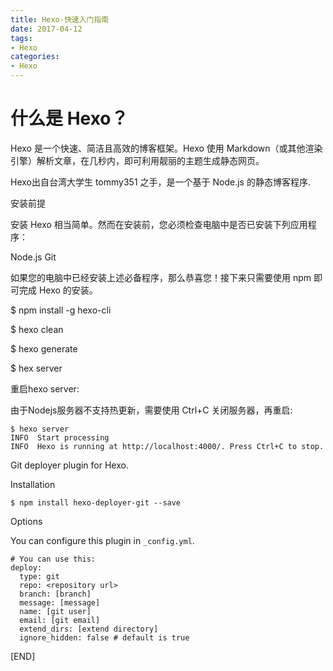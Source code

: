 ```yaml
---
title: Hexo-快速入门指南
date: 2017-04-12
tags: 
- Hexo
categories:
- Hexo
---
```


# 什么是 Hexo？

Hexo 是一个快速、简洁且高效的博客框架。Hexo 使用 Markdown（或其他渲染引擎）解析文章，在几秒内，即可利用靓丽的主题生成静态网页。

Hexo出自台湾大学生 tommy351 之手，是一个基于 Node.js 的静态博客程序.


安装前提

安装 Hexo 相当简单。然而在安装前，您必须检查电脑中是否已安装下列应用程序：

Node.js
Git

如果您的电脑中已经安装上述必备程序，那么恭喜您！接下来只需要使用 npm 即可完成 Hexo 的安装。

$ npm install -g hexo-cli



$ hexo clean            

$ hexo generate 

$ hex server


重启hexo server: 

由于Nodejs服务器不支持热更新，需要使用 Ctrl+C 关闭服务器，再重启: 

```
$ hexo server
INFO  Start processing
INFO  Hexo is running at http://localhost:4000/. Press Ctrl+C to stop.
```


Git deployer plugin for Hexo.

Installation

```
$ npm install hexo-deployer-git --save
```

Options

You can configure this plugin in `_config.yml`.

```
# You can use this:
deploy:
  type: git
  repo: <repository url>
  branch: [branch]
  message: [message]
  name: [git user]
  email: [git email]
  extend_dirs: [extend directory]
  ignore_hidden: false # default is true
```


 


[END]